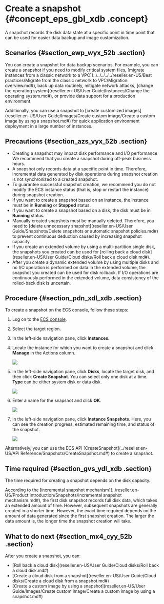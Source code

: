 # Create a snapshot {#concept_eps_gbl_xdb .concept}

A snapshot records the disk data state at a specific point in time point that can be used for easier data backup and image customization.

## Scenarios {#section_ewp_wyx_52b .section}

You can create a snapshot for data backup scenarios. For example, you can create a snapshot if you need to modify critical system files, [migrate instances from a classic network to a VPC](../../../../../reseller.en-US/Best practices/Migrate from the classic network to VPC/Migration overview.md#), back up data routinely, mitigate network attacks, [change the operating system](reseller.en-US/User Guide/Instances/Change the operating system.md#), or provide data support for a production environment.

Additionally, you can use a snapshot to [create customized images](reseller.en-US/User Guide/Images/Create custom image/Create a custom image by using a snapshot.md#) for quick application environment deployment in a large number of instances.

## Precautions {#section_azs_vyx_52b .section}

-   Creating a snapshot may impact disk performance and I/O performance. We recommend that you create a snapshot during off-peak business hours.
-   A snapshot only records data at a specific point in time. Therefore, incremental data generated by disk operations during snapshot creation is not synchronized to a created snapshot.
-   To guarantee successful snapshot creation, we recommend you do not modify the ECS instance status \(that is, stop or restart the instance\) during snapshot creation.
-   If you want to create a snapshot based on an instance, the instance must be in **Running** or **Stopped** status.
-   If you want to create a snapshot based on a disk, the disk must be in **Running** status.
-   Manually created snapshots must be manually deleted. Therefore, you need to [delete unnecessary snapshot](reseller.en-US/User Guide/Snapshots/Delete snapshots or automatic snapshot policies.md#) to prevent continuous deduction caused by increasing snapshot capacity.
-   If you create an extended volume by using a multi-partition single disk, the snapshots you created can be used for [rolling back a cloud disk](reseller.en-US/User Guide/Cloud disks/Roll back a cloud disk.md#).
-   After you create a dynamic extended volume by using multiple disks and no I/O operation is performed on data in the extended volume, the snapshot you created can be used for disk rollback. If I/O operations are continuously performed in the extended volume, data consistency of the rolled-back disk is uncertain.

## Procedure {#section_pdn_xdl_xdb .section}

To create a snapshot on the ECS console, follow these steps:

1.  Log on to the [ECS console](https://partners-intl.console.aliyun.com/#/ecs).
2.  Select the target region.
3.  In the left-side navigation pane, click **Instances**.
4.  Locate the instance for which you want to create a snapshot and click **Manage** in the Actions column.

    ![](http://static-aliyun-doc.oss-cn-hangzhou.aliyuncs.com/assets/img/9687/15429844479505_en-US.png)

5.  In the left-side navigation pane, click **Disks**, locate the target disk, and then click **Create Snapshot**. You can select only one disk at a time. **Type** can be either system disk or data disk.

    ![](http://static-aliyun-doc.oss-cn-hangzhou.aliyuncs.com/assets/img/9687/15429844474530_en-US.png)

6.  Enter a name for the snapshot and click **OK**.

    ![](http://static-aliyun-doc.oss-cn-hangzhou.aliyuncs.com/assets/img/9687/15429844474550_en-US.png)

7.  In the left-side navigation pane, click **Instance Snapshots**. Here, you can see the creation progress, estimated remaining time, and status of the snapshot.

    ![](http://static-aliyun-doc.oss-cn-hangzhou.aliyuncs.com/assets/img/9687/15429844484552_en-US.png)


Alternatively, you can use the ECS API [CreateSnapshot](../reseller.en-US/API Reference/Snapshots/CreateSnapshot.md#) to create a snapshot.

## Time required {#section_gvs_ydl_xdb .section}

The time required for creating a snapshot depends on the disk capacity.

According to the [incremental snapshot mechanism](../reseller.en-US/Product Introduction/Snapshots/Incremental snapshot mechanism.md#), the first disk snapshot records full disk data, which takes an extended amount of time. However, subsequent snapshots are generally created in a shorter time. However, the exact time required depends on the amount of data generated since the first snapshot creation. The larger the data amount is, the longer time the snapshot creation will take.

## What to do next {#section_mx4_cyy_52b .section}

After you create a snapshot, you can:

-   [Roll back a cloud disk](reseller.en-US/User Guide/Cloud disks/Roll back a cloud disk.md#)
-   [Create a cloud disk from a snapshot](reseller.en-US/User Guide/Cloud disks/Create a cloud disk from a snapshot.md#)
-   [Create a custom image by using a snapshot](reseller.en-US/User Guide/Images/Create custom image/Create a custom image by using a snapshot.md#)

